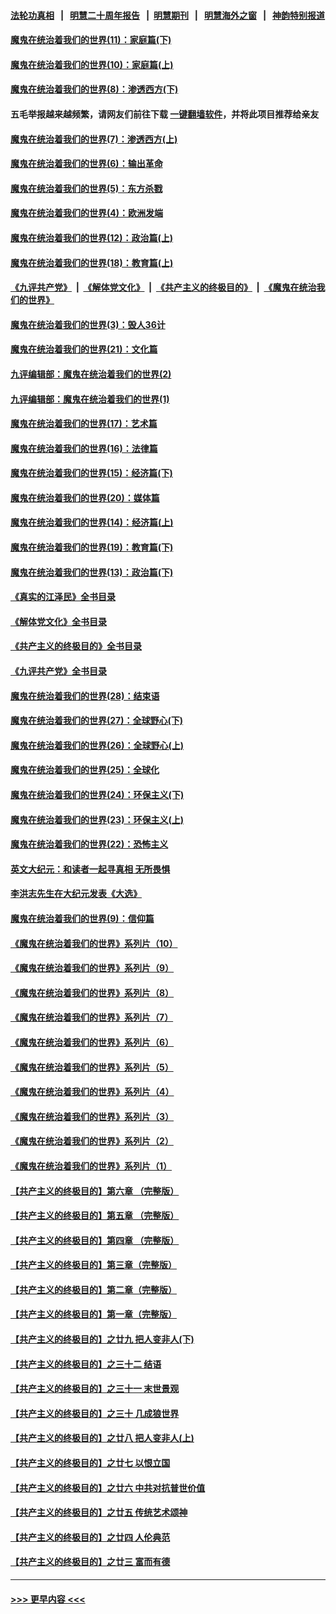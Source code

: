#### [法轮功真相](https://github.com/gfw-breaker/truth/blob/master/README.md?t=0) &nbsp;&nbsp;|&nbsp;&nbsp; [明慧二十周年报告](https://github.com/gfw-breaker/mh-reports/blob/master/README.md?t=0) &nbsp;&nbsp;|&nbsp;&nbsp;[明慧期刊](https://github.com/gfw-breaker/mh-qikan) &nbsp;&nbsp;|&nbsp;&nbsp; [明慧海外之窗](https://github.com/gfw-breaker/mh-news/blob/master/README.md?t=0) &nbsp;&nbsp;|&nbsp;&nbsp; [神韵特别报道](https://github.com/gfw-breaker/mh-news/blob/master/shenyun.md?t=0)
#### [魔鬼在统治着我们的世界(11)：家庭篇(下)](../pages/nsc422/n10440961.md?t=11300450) 
#### [魔鬼在统治着我们的世界(10)：家庭篇(上)](../pages/nsc422/n10435448.md?t=11300450) 
#### [魔鬼在统治着我们的世界(8)：渗透西方(下)](../pages/nsc422/n10429603.md?t=11300450) 
#### 五毛举报越来越频繁，请网友们前往下载 [一键翻墙软件](https://github.com/gfw-breaker/ssr-accounts)，并将此项目推荐给亲友
#### [魔鬼在统治着我们的世界(7)：渗透西方(上)](../pages/nsc422/n10426013.md?t=11300450) 
#### [魔鬼在统治着我们的世界(6)：输出革命](../pages/nsc422/n10421536.md?t=11300450) 
#### [魔鬼在统治着我们的世界(5)：东方杀戮](../pages/nsc422/n10417707.md?t=11300450) 
#### [魔鬼在统治着我们的世界(4)：欧洲发端](../pages/nsc422/n10414890.md?t=11300450) 
#### [魔鬼在统治着我们的世界(12)：政治篇(上)](../pages/nsc422/n10444576.md?t=11300450) 
#### [魔鬼在统治着我们的世界(18)：教育篇(上)](../pages/nsc422/n10526970.md?t=11300450) 
#### [《九评共产党》](https://github.com/begood0513/9ping.md/blob/master/README.md) &nbsp;|&nbsp; [《解体党文化》](../../../../jtdwh.md/blob/master/README.md)  &nbsp;|&nbsp; [《共产主义的终极目的》](../../../../gczydzjmd.md/blob/master/README.md) &nbsp;|&nbsp; [《魔鬼在统治我们的世界》](../../../../mgztzwmdsj.md/blob/master/README.md) 
#### [魔鬼在统治着我们的世界(3)：毁人36计](../pages/nsc422/n10411583.md?t=11300450) 
#### [魔鬼在统治着我们的世界(21)：文化篇](../pages/nsc422/n10597706.md?t=11300450) 
#### [九评编辑部：魔鬼在统治着我们的世界(2)](../pages/nsc422/n10410036.md?t=11300450) 
#### [九评编辑部：魔鬼在统治着我们的世界(1)](../pages/nsc422/n10406825.md?t=11300450) 
#### [魔鬼在统治着我们的世界(17)：艺术篇](../pages/nsc422/n10499093.md?t=11300450) 
#### [魔鬼在统治着我们的世界(16)：法律篇](../pages/nsc422/n10485969.md?t=11300450) 
#### [魔鬼在统治着我们的世界(15)：经济篇(下)](../pages/nsc422/n10469975.md?t=11300450) 
#### [魔鬼在统治着我们的世界(20)：媒体篇](../pages/nsc422/n10586579.md?t=11300450) 
#### [魔鬼在统治着我们的世界(14)：经济篇(上)](../pages/nsc422/n10457370.md?t=11300450) 
#### [魔鬼在统治着我们的世界(19)：教育篇(下)](../pages/nsc422/n10564808.md?t=11300450) 
#### [魔鬼在统治着我们的世界(13)：政治篇(下)](../pages/nsc422/n10448270.md?t=11300450) 
#### [《真实的江泽民》全书目录](../pages/nsc422/n13721399.md?t=11300450) 
#### [《解体党文化》全书目录](../pages/nsc422/n13721157.md?t=11300450) 
#### [《共产主义的终极目的》全书目录](../pages/nsc422/n13721048.md?t=11300450) 
#### [《九评共产党》全书目录](../pages/nsc422/n13708085.md?t=11300450) 
#### [魔鬼在统治着我们的世界(28)：结束语](../pages/nsc422/n10936246.md?t=11300450) 
#### [魔鬼在统治着我们的世界(27)：全球野心(下)](../pages/nsc422/n10928319.md?t=11300450) 
#### [魔鬼在统治着我们的世界(26)：全球野心(上)](../pages/nsc422/n10900318.md?t=11300450) 
#### [魔鬼在统治着我们的世界(25)：全球化](../pages/nsc422/n10788205.md?t=11300450) 
#### [魔鬼在统治着我们的世界(24)：环保主义(下)](../pages/nsc422/n10695307.md?t=11300450) 
#### [魔鬼在统治着我们的世界(23)：环保主义(上)](../pages/nsc422/n10688613.md?t=11300450) 
#### [魔鬼在统治着我们的世界(22)：恐怖主义](../pages/nsc422/n10614727.md?t=11300450) 
#### [英文大纪元：和读者一起寻真相 无所畏惧](../pages/nsc422/n12542027.md?t=11300450) 
#### [李洪志先生在大纪元发表《大选》](../pages/nsc422/n12534746.md?t=11300450) 
#### [魔鬼在统治着我们的世界(9)：信仰篇](../pages/nsc422/n10432159.md?t=11300450) 
#### [《魔鬼在统治着我们的世界》系列片（10）](../pages/nsc422/n12292670.md?t=11300450) 
#### [《魔鬼在统治着我们的世界》系列片（9）](../pages/nsc422/n12290859.md?t=11300450) 
#### [《魔鬼在统治着我们的世界》系列片（8）](../pages/nsc422/n12287445.md?t=11300450) 
#### [《魔鬼在统治着我们的世界》系列片（7）](../pages/nsc422/n12283425.md?t=11300450) 
#### [《魔鬼在统治着我们的世界》系列片（6）](../pages/nsc422/n12282314.md?t=11300450) 
#### [《魔鬼在统治着我们的世界》系列片（5）](../pages/nsc422/n12281419.md?t=11300450) 
#### [《魔鬼在统治着我们的世界》系列片（4）](../pages/nsc422/n12274024.md?t=11300450) 
#### [《魔鬼在统治着我们的世界》系列片（3）](../pages/nsc422/n12271322.md?t=11300450) 
#### [《魔鬼在统治着我们的世界》系列片（2）](../pages/nsc422/n12269049.md?t=11300450) 
#### [《魔鬼在统治着我们的世界》系列片（1）](../pages/nsc422/n12267575.md?t=11300450) 
#### [【共产主义的终极目的】第六章 （完整版）](../pages/nsc422/n11428913.md?t=11300450) 
#### [【共产主义的终极目的】第五章 （完整版）](../pages/nsc422/n11428912.md?t=11300450) 
#### [【共产主义的终极目的】第四章 （完整版）](../pages/nsc422/n11428907.md?t=11300450) 
#### [【共产主义的终极目的】第三章（完整版）](../pages/nsc422/n11428848.md?t=11300450) 
#### [【共产主义的终极目的】第二章（完整版）](../pages/nsc422/n11428831.md?t=11300450) 
#### [【共产主义的终极目的】第一章（完整版）](../pages/nsc422/n11417651.md?t=11300450) 
#### [【共产主义的终极目的】之廿九 把人变非人(下)](../pages/nsc422/n11344140.md?t=11300450) 
#### [【共产主义的终极目的】之三十二 结语](../pages/nsc422/n11360535.md?t=11300450) 
#### [【共产主义的终极目的】之三十一 末世景观](../pages/nsc422/n11351129.md?t=11300450) 
#### [【共产主义的终极目的】之三十 几成狼世界](../pages/nsc422/n11348280.md?t=11300450) 
#### [【共产主义的终极目的】之廿八 把人变非人(上)](../pages/nsc422/n11340492.md?t=11300450) 
#### [【共产主义的终极目的】之廿七 以恨立国](../pages/nsc422/n11336944.md?t=11300450) 
#### [【共产主义的终极目的】之廿六 中共对抗普世价值](../pages/nsc422/n11324785.md?t=11300450) 
#### [【共产主义的终极目的】之廿五 传统艺术颂神](../pages/nsc422/n11296396.md?t=11300450) 
#### [【共产主义的终极目的】之廿四 人伦典范](../pages/nsc422/n11296397.md?t=11300450) 
#### [【共产主义的终极目的】之廿三 富而有德](../pages/nsc422/n11283598.md?t=11300450) 

----
#### [ >>> 更早内容 <<< ](../indexes/nsc422-earlier.md)

